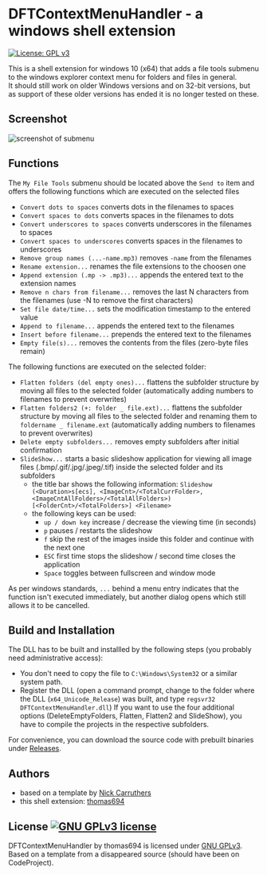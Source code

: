 # DFTContextMenuHandler - a windows shell extension

[![License: GPL v3](https://img.shields.io/badge/License-GPLv3-blue.svg)](https://www.gnu.org/licenses/gpl-3.0)

This is a shell extension for windows 10 (x64) that adds a file tools submenu to the windows explorer context menu for folders and files in general.<br/>
It should still work on older Windows versions and on 32-bit versions, but as support of these older versions has ended it is no longer tested on these.

## Screenshot

![screenshot of submenu](https://user-images.githubusercontent.com/71355143/174674036-74903a34-dbba-407b-bb8a-fab5d0dc13f8.png)

## Functions

The `My File Tools` submenu should be located above the `Send to` item and offers the following functions which are executed on the selected files
- `Convert dots to spaces` converts dots in the filenames to spaces
- `Convert spaces to dots` converts spaces in the filenames to dots
- `Convert underscores to spaces` converts underscores in the filenames to spaces
- `Convert spaces to underscores` converts spaces in the filenames to underscores
- `Remove group names (...-name.mp3)` removes `-name` from the filenames
- `Rename extension...` renames the file extensions to the choosen one
- `Append extension (.mp -> .mp3)...` appends the entered text to the extension names
- `Remove n chars from filename...` removes the last N characters from the filenames (use -N to remove the first characters)
- `Set file date/time...` sets the modification timestamp to the entered value
- `Append to filename...` appends the entered text to the filenames
- `Insert before filename...` prepends the entered text to the filenames
- `Empty file(s)...` removes the contents from the files (zero-byte files remain)

The following functions are executed on the selected folder:
- `Flatten folders (del empty ones)...` flattens the subfolder structure by moving all files to the selected folder (automatically adding numbers to filenames to prevent overwrites)
- `Flatten folders2 (+: folder _ file.ext)...` flattens the subfolder structure by moving all files to the selected folder and renaming them to `foldername _ filename.ext` (automatically adding numbers to filenames to prevent overwrites)
- `Delete empty subfolders...` removes empty subfolders after initial confirmation
- `SlideShow...` starts a basic slideshow application for viewing all image files (.bmp/.gif/.jpg/.jpeg/.tif) inside the selected folder and its subfolders
  - the title bar shows the following information: `Slideshow (<Duration>s[ecs], <ImageCnt>/<TotalCurrFolder>, <ImageCntAllFolders>/<TotalAllFolders>) [<FolderCnt>/<TotalFolders>] <Filename>`
  - the following keys can be used:
    - `up / down key` increase / decrease the viewing time (in seconds)
    - `p` pauses / restarts the slideshow
    - `f` skip the rest of the images inside this folder and continue with the next one
    - `ESC` first time stops the slideshow / second time closes the application
    - `Space` toggles between fullscreen and window mode

As per windows standards, `...` behind a menu entry indicates that the function isn't executed immediately, but another dialog opens which still allows it to be cancelled.

## Build and Installation

The DLL has to be built and installled by the following steps (you probably need administrative access):
- You don't need to copy the file to `C:\Windows\System32` or a similar system path.
- Register the DLL (open a command prompt, change to the folder where the DLL (`x64_Unicode_Release`) was built, and type `regsvr32 DFTContextMenuHandler.dll`)
If you want to use the four additional options (DeleteEmptyFolders, Flatten, Flatten2 and SlideShow), you have to compile the projects in the respective subfolders.

For convenience, you can download the source code with prebuilt binaries under [Releases](../../releases).

## Authors

- based on a template by [Nick Carruthers](https://www.codeproject.com/script/Membership/View.aspx?mid=161)
- this shell extension: [thomas694](https://github.com/thomas694/DFTContextMenuHandler)

## License <a rel="license" href="https://www.gnu.org/licenses/gpl-3.0"><img alt="GNU GPLv3 license" style="border-width:0" src="https://img.shields.io/badge/License-GPLv3-blue.svg" /></a>

<span xmlns:dct="http://purl.org/dc/terms/" property="dct:title">DFTContextMenuHandler</span> by thomas694 
is licensed under <a rel="license" href="https://www.gnu.org/licenses/gpl-3.0">GNU GPLv3</a>.<br/>
Based on a template from a disappeared source (should have been on CodeProject).
